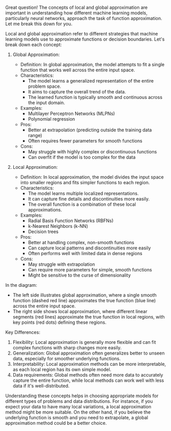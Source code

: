 Great question! The concepts of local and global approximation are important in understanding how different machine learning models, particularly neural networks, approach the task of function approximation. Let me break this down for you.



Local and global approximation refer to different strategies that machine learning models use to approximate functions or decision boundaries. Let's break down each concept:

1. Global Approximation:

   - Definition: In global approximation, the model attempts to fit a single function that works well across the entire input space.
   - Characteristics:
     * The model learns a generalized representation of the entire problem space.
     * It aims to capture the overall trend of the data.
     * The learned function is typically smooth and continuous across the input domain.
   - Examples: 
     * Multilayer Perceptron Networks (MLPNs)
     * Polynomial regression
   - Pros:
     * Better at extrapolation (predicting outside the training data range)
     * Often requires fewer parameters for smooth functions
   - Cons:
     * May struggle with highly complex or discontinuous functions
     * Can overfit if the model is too complex for the data

2. Local Approximation:

   - Definition: In local approximation, the model divides the input space into smaller regions and fits simpler functions to each region.
   - Characteristics:
     * The model learns multiple localized representations.
     * It can capture fine details and discontinuities more easily.
     * The overall function is a combination of these local approximations.
   - Examples:
     * Radial Basis Function Networks (RBFNs)
     * k-Nearest Neighbors (k-NN)
     * Decision trees
   - Pros:
     * Better at handling complex, non-smooth functions
     * Can capture local patterns and discontinuities more easily
     * Often performs well with limited data in dense regions
   - Cons:
     * May struggle with extrapolation
     * Can require more parameters for simple, smooth functions
     * Might be sensitive to the curse of dimensionality

In the diagram:
- The left side illustrates global approximation, where a single smooth function (dashed red line) approximates the true function (blue line) across the entire input space.
- The right side shows local approximation, where different linear segments (red lines) approximate the true function in local regions, with key points (red dots) defining these regions.

Key Differences:
1. Flexibility: Local approximation is generally more flexible and can fit complex functions with sharp changes more easily.
2. Generalization: Global approximation often generalizes better to unseen data, especially for smoother underlying functions.
3. Interpretability: Local approximation methods can be more interpretable, as each local region has its own simple model.
4. Data requirements: Global methods often need more data to accurately capture the entire function, while local methods can work well with less data if it's well-distributed.

Understanding these concepts helps in choosing appropriate models for different types of problems and data distributions. For instance, if you expect your data to have many local variations, a local approximation method might be more suitable. On the other hand, if you believe the underlying function is smooth and you need to extrapolate, a global approximation method could be a better choice.
